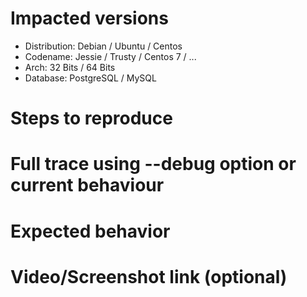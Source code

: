 # Impacted versions

* Distribution: Debian / Ubuntu / Centos
* Codename: Jessie / Trusty / Centos 7 / ...
* Arch: 32 Bits / 64 Bits
* Database: PostgreSQL / MySQL

# Steps to reproduce

# Full trace using --debug option or current behaviour

# Expected behavior

# Video/Screenshot link (optional)
